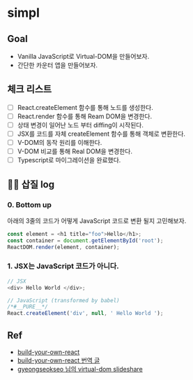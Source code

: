 # simpl

## Goal

-   Vanilla JavaScript로 Virtual-DOM을 만들어보자.
-   간단한 카운터 앱을 만들어보자.

## 체크 리스트

-   [ ] React.createElement 함수를 통해 노드를 생성한다.
-   [ ] React.render 함수를 통해 Ream DOM을 변경한다.
-   [ ] 상태 변경이 일어난 노드 부터 diffing이 시작된다.
-   [ ] JSX를 코드를 자체 createElement 함수를 통해 객체로 변환한다.
-   [ ] V-DOM의 동작 원리를 이해한다.
-   [ ] V-DOM 비교를 통해 Real DOM을 변경한다.
-   [ ] Typescript로 마이그레이션을 완료했다.

## 🚴‍♀️ 삽질 log

### 0. Bottom up

아래의 3줄의 코드가 어떻게 JavaScript 코드로 변환 될지 고민해보자.

```js
const element = <h1 title="foo">Hello</h1>;
const container = document.getElementById('root');
ReactDOM.render(element, container);
```

### 1. JSX는 JavaScript 코드가 아니다.

```js
// JSX
<div> Hello World </div>;

// JavaScript (transformed by babel)
/*#__PURE__*/
React.createElement('div', null, ' Hello World ');
```

## Ref

-   [build-your-own-react](https://pomb.us/build-your-own-react/)
-   [build-your-own-react 번역 글](https://velog.io/@godori/build-your-own-react)
-   [gyeongseokseo 님의 virtual-dom slideshare](https://www.slideshare.net/gyeongseokseo/virtual-dom)
